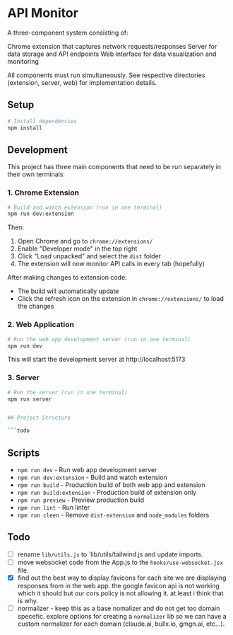 # API Monitor

A three-component system consisting of:

Chrome extension that captures network requests/responses
Server for data storage and API endpoints
Web interface for data visualization and monitoring

All components must run simultaneously. See respective directories (extension, server, web) for implementation details.

## Setup

```bash
# Install dependencies
npm install
```

## Development

This project has three main components that need to be run separately in their own terminals:

### 1. Chrome Extension

```bash
# Build and watch extension (run in one terminal)
npm run dev:extension
```

Then:

1. Open Chrome and go to `chrome://extensions/`
2. Enable "Developer mode" in the top right
3. Click "Load unpacked" and select the `dist` folder
4. The extension will now monitor API calls in every tab (hopefully)

After making changes to extension code:

- The build will automatically update
- Click the refresh icon on the extension in `chrome://extensions/` to load the changes

### 2. Web Application

```bash
# Run the web app development server (run in one terminal)
npm run dev
```

This will start the development server at http://localhost:5173

### 3. Server

````bash
# Run the server (run in one terminal)
npm run server


## Project Structure

```todo
````

## Scripts

- `npm run dev` - Run web app development server
- `npm run dev:extension` - Build and watch extension
- `npm run build` - Production build of both web app and extension
- `npm run build:extension` - Production build of extension only
- `npm run preview` - Preview production build
- `npm run lint` - Run linter
- `npm run cleen` - Remove `dist-extension` and `node_modules` folders

## Todo

- [ ] rename `lib/utils.js` to `lib/utils/tailwind.js and update imports.
- [ ] move websocket code from the App.js to the `hooks/use-websocket.jsx` file.
- [x] find out the best way to display favicons for each site we are displaying responses from in the web app. the google favicon api is not working which it should but our cors policy is not allowing it. at least i think that is why.
- [ ] normalizer - keep this as a base nomalizer and do not get too domain specefic. explore options for creating a `normalizer` lib so we can have a custom normalizer for each domain (claude.ai, bullx.io, gmgn.ai, etc...).
